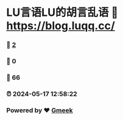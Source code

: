 # LU言语LU的胡言乱语 :link: https://blog.luqq.cc/ 
### :page_facing_up: [2](https://blog.luqq.cc//tag.html) 
### :speech_balloon: 0 
### :hibiscus: 66 
### :alarm_clock: 2024-05-17 12:58:22 
### Powered by :heart: [Gmeek](https://github.com/Meekdai/Gmeek)
